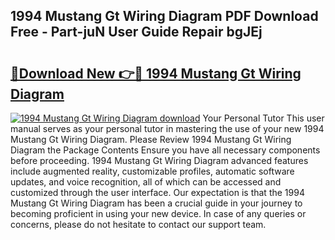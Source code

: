 ## 1994 Mustang Gt Wiring Diagram PDF Download Free - Part-juN User Guide Repair bgJEj

# <h2><a href="http://dfukkb6.blite.top/?on=1994+Mustang+Gt+Wiring+Diagram">🔗Download New 👉🔴 1994 Mustang Gt Wiring Diagram</a></h2>

[![1994 Mustang Gt Wiring Diagram download](https://i.imgur.com/lujVjoI.png)](http://dfukkb6.blite.top/?on=1994+Mustang+Gt+Wiring+Diagram)
Your Personal Tutor This user manual serves as your personal tutor in mastering the use of your new 1994 Mustang Gt Wiring Diagram. Please Review 1994 Mustang Gt Wiring Diagram the Package Contents Ensure you have all necessary components before proceeding. 1994 Mustang Gt Wiring Diagram advanced features include augmented reality, customizable profiles, automatic software updates, and voice recognition, all of which can be accessed and customized through the user interface. Our expectation is that the 1994 Mustang Gt Wiring Diagram has been a crucial guide in your journey to becoming proficient in using your new device. In case of any queries or concerns, please do not hesitate to contact our support team.
